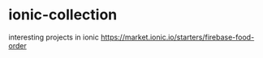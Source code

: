 # ionic-collection
interesting projects in ionic
https://market.ionic.io/starters/firebase-food-order
